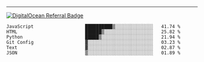 ---
[![DigitalOcean Referral Badge](https://web-platforms.sfo2.digitaloceanspaces.com/WWW/Badge%203.svg)](https://www.digitalocean.com/?refcode=37fa54d82492&utm_campaign=Referral_Invite&utm_medium=Referral_Program&utm_source=badge)

<!--START_SECTION:waka-->

```text
JavaScript                   ██████████▒░░░░░░░░░░░░░░   41.74 %
HTML                         ██████▒░░░░░░░░░░░░░░░░░░   25.82 %
Python                       █████▒░░░░░░░░░░░░░░░░░░░   21.94 %
Git Config                   ▓░░░░░░░░░░░░░░░░░░░░░░░░   03.23 %
Text                         ▓░░░░░░░░░░░░░░░░░░░░░░░░   02.87 %
JSON                         ▒░░░░░░░░░░░░░░░░░░░░░░░░   01.89 %
```

<!--END_SECTION:waka-->


[linkedin]: https://www.linkedin.com/in/mohamed-elh/

